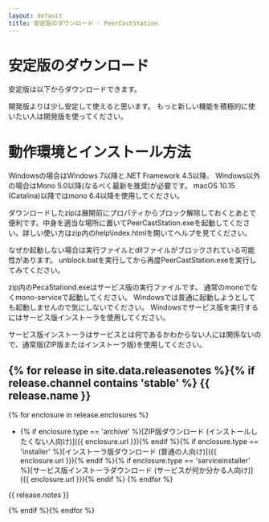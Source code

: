 ```yaml
---
layout: default
title: 安定版のダウンロード - PeerCastStation
---
```


安定版のダウンロード
====================
安定版は以下からダウンロードできます。

開発版よりは少し安定して使えると思います。
もっと新しい機能を積極的に使いたい人は開発版を使ってください。

動作環境とインストール方法
==========================
Windowsの場合はWindows 7以降と.NET Framework 4.5以降、
Windows以外の場合はMono 5.0以降(なるべく最新を推奨)が必要です。
macOS 10.15 (Catalina)以降ではmono 6.4以降を使用してください。

ダウンロードしたzipは展開前にプロパティからブロック解除しておくとあとで便利です。中身を適当な場所に置いてPeerCastStation.exeを起動してください。詳しい使い方はzip内のhelp\\index.htmlを開いてヘルプを見てください。

なぜか起動しない場合は実行ファイルとdllファイルがブロックされている可能性があります。
unblock.batを実行してから再度PeerCastStation.exeを実行してみてください。

zip内のPecaStationd.exeはサービス版の実行ファイルです。
通常のmonoでなくmono-serviceで起動してください。
Windowsでは普通に起動しようとしても起動しませんので気にしないでください。
Windowsでサービス版を実行するにはサービス版インストーラを使用してください。

サービス版インストーラはサービスとは何であるかわからない人には関係ないので、通常版(ZIP版またはインストーラ版)を使用してください。

{% for release in site.data.releasenotes %}{% if release.channel contains 'stable' %}
{{ release.name }}
------------------
{% for enclosure in release.enclosures  %}
* {% if enclosure.type == 'archive' %}[ZIP版ダウンロード (インストールしたくない人向け)]({{ enclosure.url }}){% endif %}{% if enclosure.type == 'installer' %}[インストーラ版ダウンロード (普通の人向け)]({{ enclosure.url }}){% endif %}{% if enclosure.type == 'serviceinstaller' %}[サービス版インストーラダウンロード (サービスが何か分かる人向け)]({{ enclosure.url }}){% endif %} {% endfor %} 

{{ release.notes }}

{% endif %}{% endfor %}

